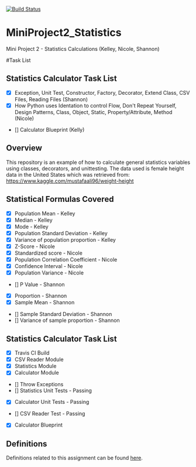 [![Build Status](https://travis-ci.org/jeanshanchik/MiniProject2_Statistics.svg?branch=master)](https://travis-ci.org/jeanshanchik/MiniProject2_Statistics)

# MiniProject2_Statistics
Mini Project 2 - Statistics Calculations (Kelley, Nicole, Shannon)

#Task List
## Statistics Calculator Task List

- [x] Exception, Unit Test, Constructor, Factory, Decorator, Extend Class, CSV Files, Reading Files (Shannon)
- [x] How Python uses Identation to control Flow, Don't Repeat Yourself, Design Patterns, Class, Object, Static, Property/Attribute, Method (Nicole)
- [] Calculator Blueprint (Kelly)

## Overview
This repository is an example of how to calculate general statistics variables using classes, decorators, and unittesting. The data used is female height data in the United States which was retrieved from: https://www.kaggle.com/mustafaali96/weight-height 

## Statistical Formulas Covered

- [X] Population Mean - Kelley
- [X] Median - Kelley
- [X] Mode - Kelley
- [X] Population Standard Deviation - Kelley
- [X] Variance of population proportion - Kelley
- [x] Z-Score - Nicole
- [x] Standardized score - Nicole
- [x] Population Correlation Coefficient - Nicole
- [x] Confidence Interval - Nicole
- [x] Population Variance - Nicole
- [] P Value - Shannon
- [X] Proportion - Shannon
- [X] Sample Mean - Shannon
- [] Sample Standard Deviation - Shannon
- [] Variance of sample proportion - Shannon

## Statistics Calculator Task List

- [X] Travis CI Build
- [X] CSV Reader Module
- [X] Statistics Module
- [X] Calculator Module
- [] Throw Exceptions
- [] Statistics Unit Tests - Passing
- [X] Calculator Unit Tests - Passing
- [] CSV Reader Test - Passing
- [X] Calculator Blueprint

## Definitions

Definitions related to this assignment can be found [here](https://github.com/Shannon-NJIT/MiniProject1).

